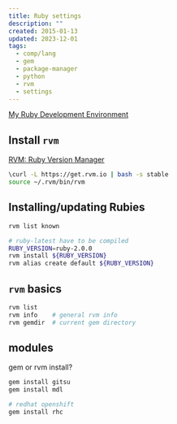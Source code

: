 ```yaml
---
title: Ruby settings
description: ""
created: 2015-01-13
updated: 2023-12-01
tags:
  - comp/lang
  - gem
  - package-manager
  - python
  - rvm
  - settings
---
```


[My Ruby Development Environment](http://jimeh.me/blog/2011/11/01/my-ruby-development-environment/)

## Install `rvm`

[RVM: Ruby Version Manager](https://rvm.io/)

```sh
\curl -L https://get.rvm.io | bash -s stable
source ~/.rvm/bin/rvm
```

## Installing/updating Rubies

```sh
rvm list known

# ruby-latest have to be compiled
RUBY_VERSION=ruby-2.0.0
rvm install ${RUBY_VERSION}
rvm alias create default ${RUBY_VERSION}
```

## `rvm` basics

```sh
rvm list
rvm info    # general rvm info
rvm gemdir  # current gem directory
```

## modules

gem or rvm install?

```sh
gem install gitsu
gem install mdl

# redhat openshift
gem install rhc
```
